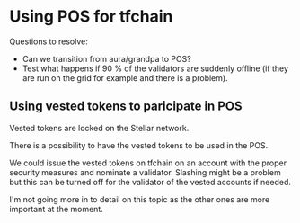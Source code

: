 # Using POS for tfchain

Questions to resolve:

- Can we transition from aura/grandpa to POS?
- Test what happens if 90 % of the validators are suddenly offline (if they are run on the grid for example and there is a problem).

## Using vested tokens to paricipate in POS

Vested tokens are locked on the Stellar network.

There is a possibility to have the vested tokens to be used in the POS.

We could issue the vested tokens on tfchain on an account with the proper security measures and nominate a validator.
Slashing might be a problem but this can be turned off for the validator of the vested accounts if needed.

I'm not going more in to detail on this topic as the other ones are more important at the moment.

